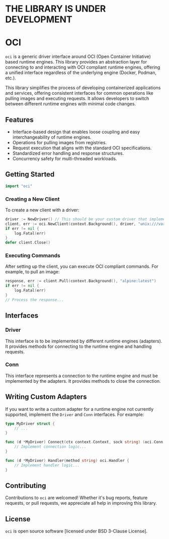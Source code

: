# THE LIBRARY IS UNDER DEVELOPMENT

# OCI

`oci` is a generic driver interface around OCI (Open Container Initiative) based runtime engines. This library provides an abstraction layer for connecting to and interacting with OCI compliant runtime engines, offering a unified interface regardless of the underlying engine (Docker, Podman, etc.).

This library simplifies the process of developing containerized applications and services, offering consistent interfaces for common operations like pulling images and executing requests. It allows developers to switch between different runtime engines with minimal code changes.

## Features
- Interface-based design that enables loose coupling and easy interchangeability of runtime engines.
- Operations for pulling images from registries.
- Request execution that aligns with the standard OCI specifications.
- Standardized error handling and response structures.
- Concurrency safety for multi-threaded workloads.

## Getting Started

```go
import "oci"
```

### Creating a New Client

To create a new client with a driver:

```go
driver := NewDriver() // This should be your custom driver that implements the Driver interface
client, err := oci.NewClient(context.Background(), driver, "unix:///var/run/docker.sock")
if err != nil {
    log.Fatal(err)
}
defer client.Close()
```

### Executing Commands

After setting up the client, you can execute OCI compliant commands. For example, to pull an image:

```go
response, err := client.Pull(context.Background(), "alpine:latest")
if err != nil {
    log.Fatal(err)
}
// Process the response...
```

## Interfaces

### Driver

This interface is to be implemented by different runtime engines (adapters). It provides methods for connecting to the runtime engine and handling requests.

### Conn

This interface represents a connection to the runtime engine and must be implemented by the adapters. It provides methods to close the connection.

## Writing Custom Adapters

If you want to write a custom adapter for a runtime engine not currently supported, implement the `Driver` and `Conn` interfaces. For example:

```go
type MyDriver struct {
	// ...
}

func (d *MyDriver) Connect(ctx context.Context, sock string) (oci.Conn, error) {
	// Implement connection logic...
}

func (d *MyDriver) Handler(method string) oci.Handler {
	// Implement handler logic...
}
```

## Contributing

Contributions to `oci` are welcomed! Whether it's bug reports, feature requests, or pull requests, we appreciate all help in improving this library.

## License

`oci` is open source software [licensed under BSD 3-Clause License].